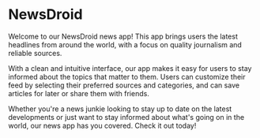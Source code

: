 # NewsDroid
Welcome to our NewsDroid news app! This app brings users the latest headlines from around the world, with a focus on quality journalism and reliable sources.

With a clean and intuitive interface, our app makes it easy for users to stay informed about the topics that matter to them. Users can customize their feed by selecting their preferred sources and categories, and can save articles for later or share them with friends.

Whether you're a news junkie looking to stay up to date on the latest developments or just want to stay informed about what's going on in the world, our news app has you covered. Check it out today!
